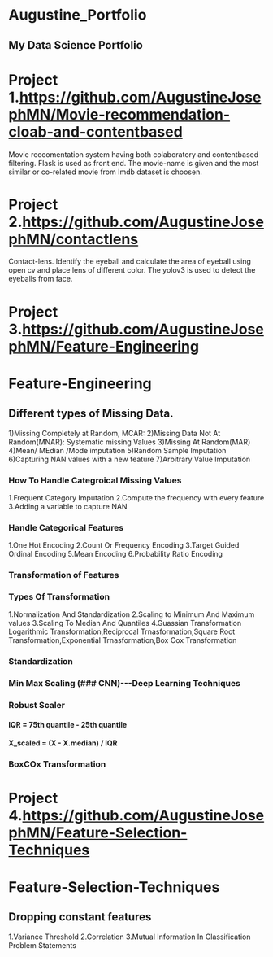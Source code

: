 # Augustine_Portfolio
## My Data Science Portfolio

# Project 1.https://github.com/AugustineJosephMN/Movie-recommendation-cloab-and-contentbased
Movie reccomentation system having both colaboratory and contentbased filtering.
Flask is used as front end. The movie-name is given and the most similar or co-related movie from Imdb dataset is choosen.
# Project 2.https://github.com/AugustineJosephMN/contactlens
Contact-lens.
Identify the eyeball and calculate the area of eyeball using open cv and place lens of different color.
The yolov3 is used to detect the eyeballs from face.
# Project 3.https://github.com/AugustineJosephMN/Feature-Engineering
# Feature-Engineering
## Different types of Missing Data.
1)Missing Completely at Random, MCAR:
2)Missing Data Not At Random(MNAR): Systematic missing Values
3)Missing At Random(MAR)
4)Mean/ MEdian /Mode imputation
5)Random Sample Imputation
6)Capturing NAN values with a new feature
7)Arbitrary Value Imputation
### How To Handle Categroical Missing Values
1.Frequent Category Imputation
2.Compute the frequency with every feature
3.Adding a variable to capture NAN
### Handle Categorical Features
1.One Hot Encoding
2.Count Or Frequency Encoding
3.Target Guided Ordinal Encoding
5.Mean Encoding
6.Probability Ratio Encoding
### Transformation of Features
### Types Of Transformation
1.Normalization And Standardization
2.Scaling to Minimum And Maximum values
3.Scaling To Median And Quantiles
4.Guassian Transformation Logarithmic Transformation,Reciprocal Trnasformation,Square Root Transformation,Exponential Trnasformation,Box Cox Transformation
### Standardization
### Min Max Scaling (### CNN)---Deep Learning Techniques
### Robust Scaler
#### IQR = 75th quantile - 25th quantile
#### X_scaled = (X - X.median) / IQR
### BoxCOx Transformation


# Project 4.https://github.com/AugustineJosephMN/Feature-Selection-Techniques
# Feature-Selection-Techniques
## Dropping constant features
1.Variance Threshold 
2.Correlation
3.Mutual Information In Classification Problem Statements
